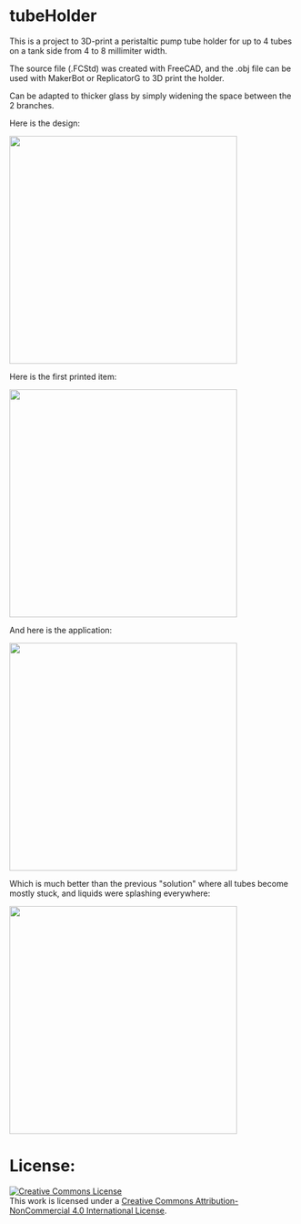 # tubeHolder


This is a project to 3D-print a peristaltic pump tube holder for up to 4 tubes on a tank side from 4 to 8 millimiter width.

The source file (.FCStd) was created with FreeCAD, and the .obj file can be used with MakerBot or ReplicatorG to 3D print the holder.

Can be adapted to thicker glass by simply widening the space between the 2 branches.


Here is the design:

<img src="http://adgjm.eu/img/github/tubeHolder.png" width="400px"/>

Here is the first printed item:

<img src="http://adgjm.eu/img/github/tubeHolder1.jpg" width="400px"/>

And here is the application:

<img src="http://adgjm.eu/img/github/tubeHolder2.jpg" width="400px"/>

Which is much better than the previous "solution" where all tubes become mostly stuck, and liquids were splashing everywhere:

<img src="http://adgjm.eu/img/github/IMG_20150418_120105-1024" width="400px"/>



# License:
 
<a rel="license" href="http://creativecommons.org/licenses/by-nc/4.0/"><img alt="Creative Commons License" style="border-width:0" src="https://i.creativecommons.org/l/by-nc/4.0/88x31.png" /></a><br />This work is licensed under a <a rel="license" href="http://creativecommons.org/licenses/by-nc/4.0/">Creative Commons Attribution-NonCommercial 4.0 International License</a>.
